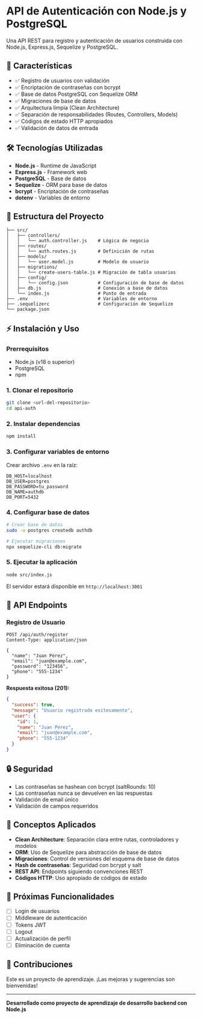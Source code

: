 # API de Autenticación con Node.js y PostgreSQL

Una API REST para registro y autenticación de usuarios construida con Node.js, Express.js, Sequelize y PostgreSQL.

## 🚀 Características

- ✅ Registro de usuarios con validación
- ✅ Encriptación de contraseñas con bcrypt
- ✅ Base de datos PostgreSQL con Sequelize ORM
- ✅ Migraciones de base de datos
- ✅ Arquitectura limpia (Clean Architecture)
- ✅ Separación de responsabilidades (Routes, Controllers, Models)
- ✅ Códigos de estado HTTP apropiados
- ✅ Validación de datos de entrada

## 🛠️ Tecnologías Utilizadas

- **Node.js** - Runtime de JavaScript
- **Express.js** - Framework web
- **PostgreSQL** - Base de datos
- **Sequelize** - ORM para base de datos
- **bcrypt** - Encriptación de contraseñas
- **dotenv** - Variables de entorno

## 📁 Estructura del Proyecto

```
├── src/
│   ├── controllers/
│   │   └── auth.controller.js    # Lógica de negocio
│   ├── routes/
│   │   └── auth.routes.js        # Definición de rutas
│   ├── models/
│   │   └── user.model.js         # Modelo de usuario
│   ├── migrations/
│   │   └── create-users-table.js # Migración de tabla usuarios
│   ├── config/
│   │   └── config.json           # Configuración de base de datos
│   ├── db.js                     # Conexión a base de datos
│   └── index.js                  # Punto de entrada
├── .env                          # Variables de entorno
├── .sequelizerc                  # Configuración de Sequelize
└── package.json
```

## ⚡ Instalación y Uso

### Prerrequisitos
- Node.js (v18 o superior)
- PostgreSQL
- npm

### 1. Clonar el repositorio
```bash
git clone <url-del-repositorio>
cd api-auth
```

### 2. Instalar dependencias
```bash
npm install
```

### 3. Configurar variables de entorno
Crear archivo `.env` en la raíz:
```env
DB_HOST=localhost
DB_USER=postgres
DB_PASSWORD=tu_password
DB_NAME=authdb
DB_PORT=5432
```

### 4. Configurar base de datos
```bash
# Crear base de datos
sudo -u postgres createdb authdb

# Ejecutar migraciones
npx sequelize-cli db:migrate
```

### 5. Ejecutar la aplicación
```bash
node src/index.js
```

El servidor estará disponible en `http://localhost:3001`

## 📡 API Endpoints

### Registro de Usuario
```http
POST /api/auth/register
Content-Type: application/json

{
  "name": "Juan Pérez",
  "email": "juan@example.com",
  "password": "123456",
  "phone": "555-1234"
}
```

**Respuesta exitosa (201):**
```json
{
  "success": true,
  "message": "Usuario registrado exitosamente",
  "user": {
    "id": 1,
    "name": "Juan Pérez",
    "email": "juan@example.com",
    "phone": "555-1234"
  }
}
```

## 🔒 Seguridad

- Las contraseñas se hashean con bcrypt (saltRounds: 10)
- Las contraseñas nunca se devuelven en las respuestas
- Validación de email único
- Validación de campos requeridos

## 🧠 Conceptos Aplicados

- **Clean Architecture**: Separación clara entre rutas, controladores y modelos
- **ORM**: Uso de Sequelize para abstracción de base de datos
- **Migraciones**: Control de versiones del esquema de base de datos
- **Hash de contraseñas**: Seguridad con bcrypt y salt
- **REST API**: Endpoints siguiendo convenciones REST
- **Códigos HTTP**: Uso apropiado de códigos de estado

## 📝 Próximas Funcionalidades

- [ ] Login de usuarios
- [ ] Middleware de autenticación
- [ ] Tokens JWT
- [ ] Logout
- [ ] Actualización de perfil
- [ ] Eliminación de cuenta

## 🤝 Contribuciones

Este es un proyecto de aprendizaje. ¡Las mejoras y sugerencias son bienvenidas!

---

**Desarrollado como proyecto de aprendizaje de desarrollo backend con Node.js**
